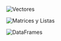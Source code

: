 





![Vectores](https://i.imgur.com/86lRAJ3.png)


![Matrices y Listas](https://i.imgur.com/Y0zZBBa.png)


![DataFrames](https://i.imgur.com/v0xzar6.png)